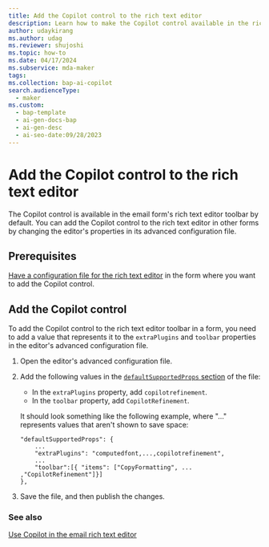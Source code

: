 ```yaml
---
title: Add the Copilot control to the rich text editor
description: Learn how to make the Copilot control available in the rich text editor by modifying the editor configuration file.
author: udaykirang
ms.author: udag
ms.reviewer: shujoshi
ms.topic: how-to
ms.date: 04/17/2024
ms.subservice: mda-maker
tags:
ms.collection: bap-ai-copilot
search.audienceType:
  - maker
ms.custom:
  - bap-template
  - ai-gen-docs-bap
  - ai-gen-desc
  - ai-seo-date:09/28/2023
---
```


# Add the Copilot control to the rich text editor

The Copilot control is available in the email form's rich text editor toolbar by default. You can add the Copilot control to the rich text editor in other forms by changing the editor's properties in its advanced configuration file.

## Prerequisites

[Have a configuration file for the rich text editor](rich-text-editor-control.md#customize-the-rich-text-editor-control) in the form where you want to add the Copilot control.

## Add the Copilot control

To add the Copilot control to the rich text editor toolbar in a form, you need to add a value that represents it to the `extraPlugins` and `toolbar` properties in the editor's advanced configuration file.

1. Open the editor's advanced configuration file.
1. Add the following values in the [`defaultSupportedProps` section](rich-text-editor-control.md#rich-text-editor-properties) of the file:

    - In the `extraPlugins` property, add `copilotrefinement`.
    - In the `toolbar` property, add `CopilotRefinement`.

    It should look something like the following example, where "&hellip;" represents values that aren't shown to save space:

    ```text
    "defaultSupportedProps": {
        ...
        "extraPlugins": "computedfont,...,copilotrefinement",
        ...
        "toolbar":[{ "items": ["CopyFormatting", ... ,"CopilotRefinement"]}]
    },
    ```

1. Save the file, and then publish the changes.

### See also

[Use Copilot in the email rich text editor](../model-driven-apps/use-copilot-email-assist.md)
